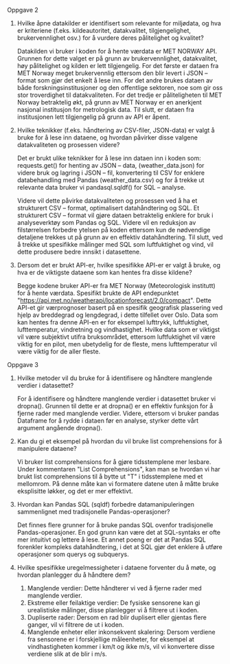 Oppgave 2

1. Hvilke åpne datakilder er identifisert som relevante for miljødata, og hva er kriteriene (f.eks. kildeautoritet, datakvalitet, tilgjengelighet, brukervennlighet osv.) for å vurdere deres pålitelighet og kvalitet?

    Datakilden vi bruker i koden for å hente værdata er MET NORWAY API. Grunnen for dette valget er på grunn av brukervennlighet, datakvalitet, høy pålitelighet og kilden er lett tilgjengelig. For det første er dataen fra MET Norway meget brukervennlig ettersom den blir levert i JSON – format som gjør det enkelt å lese inn. For det andre brukes dataen av både forskningsinstitusjoner og den offentlige sektoren, noe som gir oss stor troverdighet til datakvaliteten. For det tredje er påliteligheten til MET Norway betraktelig økt, på grunn av MET Norway er en anerkjent nasjonal institusjon for metrologisk data. Til slutt, er dataen fra institusjonen lett tilgjengelig på grunn av API er åpent.

2. Hvilke teknikker (f.eks. håndtering av CSV-filer, JSON-data) er valgt å bruke for å lese inn dataene, og hvordan påvirker disse valgene datakvaliteten og prosessen videre? 

    Det er brukt ulike teknikker for å lese inn dataen inn i koden som: requests.get() for henting av JSON – data, (weather_data.json) for videre bruk og lagring i JSON – fil, konvertering til CSV for enklere databehandling med Pandas (weather_data.csv) og for å trekke ut relevante data bruker vi pandasql.sqldf() for SQL – analyse.

    Videre vil dette påvirke datakvaliteten og prosessen ved å ha et strukturert CSV – format, optimalisert datahåndtering og SQL. Et strukturert CSV – format vil gjøre dataen betraktelig enklere for bruk i analyseverktøy som Pandas og SQL. Videre vil en reduksjon av filstørrelsen forbedre ytelsen på koden ettersom kun de nødvendige detaljene trekkes ut på grunn av en effektiv datahåndtering. Til slutt, ved å trekke ut spesifikke målinger med SQL som luftfuktighet og vind, vil dette produsere bedre innsikt i datasettene.


3. Dersom det er brukt API-er, hvilke spesifikke API-er er valgt å bruke, og hva er de viktigste dataene som kan hentes fra disse kildene?

    Begge kodene bruker API-er fra MET Norway (Meteorologisk institutt) for å hente værdata. Spesifikt brukte de API endepunktet "https://api.met.no/weatherapi/locationforecast/2.0/compact". Dette API-et gir værprognoser basert på en spesifik geografisk plassering ved hjelp av breddegrad og lengdegrad, i dette tilfellet over Oslo. Data som kan hentes fra denne API-en er for eksempel lufttrykk, luftfuktighet, lufttemperatur, vindretning og vindhastighet. Hvilke data som er viktigst vil være subjektivt utifra bruksområdet, ettersom luftfuktighet vil være viktig for en pilot, men ubetydelig for de fleste, mens lufttemperatur vil være viktig for de aller fleste.


Oppgave 3

1. Hvilke metoder vil du bruke for å identifisere og håndtere manglende verdier i datasettet?

    For å identifisere og håndtere manglende verdier i datasettet bruker vi dropna(). Grunnen til dette er at dropna() er en effektiv funksjon for å fjerne rader med manglende verdier. Videre, ettersom vi bruker pandas Dataframe for å rydde i dataen før en analyse, styrker dette vårt argument angående dropna().

2. Kan du gi et eksempel på hvordan du vil bruke list comprehensions for å manipulere dataene?

    Vi bruker list comprehensions for å gjøre tidsstemplene mer lesbare. Under kommentaren "List Comprehensions", kan man se hvordan vi har brukt list comprehensions til å bytte ut "T" i tidsstemplene med et mellomrom. På denne måte kan vi formatere datene uten å måtte bruke eksplisitte løkker, og det er mer effektivt. 

3. Hvordan kan Pandas SQL (sqldf) forbedre datamanipuleringen sammenlignet med tradisjonelle Pandas-operasjoner?

    Det finnes flere grunner for å bruke pandas SQL ovenfor tradisjonelle Pandas-operasjoner. En god grunn kan være det at SQL-syntaks er ofte mer intuitivt og lettere å lese. Et annet poeng er det at Pandas SQL forenkler kompleks datahåndtering, i det at SQL gjør det enklere å utføre operasjoner som querys og subquerys. 

4. Hvilke spesifikke uregelmessigheter i dataene forventer du å møte, og hvordan planlegger du å håndtere dem?

    1. Manglende verdier:
        Dette håndterer vi ved å fjerne rader med manglende verdier.
    2. Ekstreme eller feilaktige verdier:
        De fysiske sensorene kan gi urealistiske målinger, disse planlegger vi å filtrere ut i koden.
    3. Dupliserte rader:
        Dersom en rad blir duplisert eller gjentas flere ganger, vil vi filtrere de ut i koden.
    4. Manglende enheter eller inkonsekvent skalering:
        Dersom verdiene fra sensorene er i forskjellige måleenheter, for eksempel at vindhastigheten kommer i km/t og ikke m/s, vil vi konvertere disse verdiene slik at de blir i m/s. 